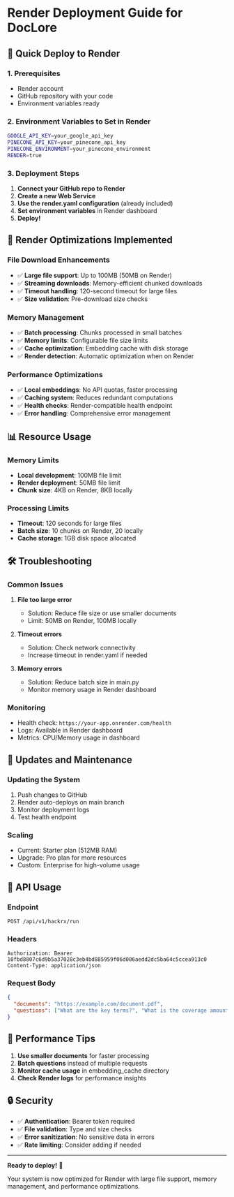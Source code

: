 # Render Deployment Guide for DocLore

## 🚀 Quick Deploy to Render

### 1. **Prerequisites**
- Render account
- GitHub repository with your code
- Environment variables ready

### 2. **Environment Variables to Set in Render**
```bash
GOOGLE_API_KEY=your_google_api_key
PINECONE_API_KEY=your_pinecone_api_key
PINECONE_ENVIRONMENT=your_pinecone_environment
RENDER=true
```

### 3. **Deployment Steps**

1. **Connect your GitHub repo to Render**
2. **Create a new Web Service**
3. **Use the render.yaml configuration** (already included)
4. **Set environment variables** in Render dashboard
5. **Deploy!**

## 🔧 **Render Optimizations Implemented**

### **File Download Enhancements**
- ✅ **Large file support**: Up to 100MB (50MB on Render)
- ✅ **Streaming downloads**: Memory-efficient chunked downloads
- ✅ **Timeout handling**: 120-second timeout for large files
- ✅ **Size validation**: Pre-download size checks

### **Memory Management**
- ✅ **Batch processing**: Chunks processed in small batches
- ✅ **Memory limits**: Configurable file size limits
- ✅ **Cache optimization**: Embedding cache with disk storage
- ✅ **Render detection**: Automatic optimization when on Render

### **Performance Optimizations**
- ✅ **Local embeddings**: No API quotas, faster processing
- ✅ **Caching system**: Reduces redundant computations
- ✅ **Health checks**: Render-compatible health endpoint
- ✅ **Error handling**: Comprehensive error management

## 📊 **Resource Usage**

### **Memory Limits**
- **Local development**: 100MB file limit
- **Render deployment**: 50MB file limit
- **Chunk size**: 4KB on Render, 8KB locally

### **Processing Limits**
- **Timeout**: 120 seconds for large files
- **Batch size**: 10 chunks on Render, 20 locally
- **Cache storage**: 1GB disk space allocated

## 🛠 **Troubleshooting**

### **Common Issues**

1. **File too large error**
   - Solution: Reduce file size or use smaller documents
   - Limit: 50MB on Render, 100MB locally

2. **Timeout errors**
   - Solution: Check network connectivity
   - Increase timeout in render.yaml if needed

3. **Memory errors**
   - Solution: Reduce batch size in main.py
   - Monitor memory usage in Render dashboard

### **Monitoring**
- Health check: `https://your-app.onrender.com/health`
- Logs: Available in Render dashboard
- Metrics: CPU/Memory usage in dashboard

## 🔄 **Updates and Maintenance**

### **Updating the System**
1. Push changes to GitHub
2. Render auto-deploys on main branch
3. Monitor deployment logs
4. Test health endpoint

### **Scaling**
- Current: Starter plan (512MB RAM)
- Upgrade: Pro plan for more resources
- Custom: Enterprise for high-volume usage

## 📝 **API Usage**

### **Endpoint**
```
POST /api/v1/hackrx/run
```

### **Headers**
```
Authorization: Bearer 10fbd8807c6d9b5a37028c3eb4bd885959f06d006aedd2dc5ba64c5ccea913c0
Content-Type: application/json
```

### **Request Body**
```json
{
  "documents": "https://example.com/document.pdf",
  "questions": ["What are the key terms?", "What is the coverage amount?"]
}
```

## 🎯 **Performance Tips**

1. **Use smaller documents** for faster processing
2. **Batch questions** instead of multiple requests
3. **Monitor cache usage** in embedding_cache directory
4. **Check Render logs** for performance insights

## 🔒 **Security**

- ✅ **Authentication**: Bearer token required
- ✅ **File validation**: Type and size checks
- ✅ **Error sanitization**: No sensitive data in errors
- ✅ **Rate limiting**: Consider adding if needed

---

**Ready to deploy!** 🚀

Your system is now optimized for Render with large file support, memory management, and performance optimizations. 